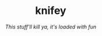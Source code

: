 <h1 align="center">knifey</h1>

<p align="center"><i>This stuff'll kill ya, it's loaded with fun</i></p>
